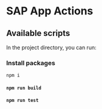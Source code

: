 # SAP App Actions

## Available scripts

In the project directory, you can run:

### Install packages

`npm i`

#### `npm run build`

#### `npm run test`
